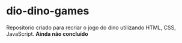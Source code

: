 # dio-dino-games
Repositorio criado para recriar o jogo do dino utilizando HTML, CSS, JavaScript.
**Ainda não concluído**